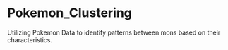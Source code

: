 # Pokemon_Clustering
Utilizing Pokemon Data to identify patterns between mons based on their characteristics.
